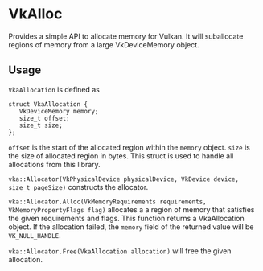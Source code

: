 # VkAlloc
Provides a simple API to allocate memory for Vulkan. It will suballocate regions of memory from a large VkDeviceMemory object.

## Usage
`VkaAllocation` is defined as
```
struct VkaAllocation {
   VkDeviceMemory memory;
   size_t offset;
   size_t size;
};
```
`offset` is the start of the allocated region within the `memory` object.
`size` is the size of allocated region in bytes.
This struct is used to handle all allocations from this library.

`vka::Allocator(VkPhysicalDevice physicalDevice, VkDevice device, size_t pageSize)` constructs the allocator.

`vka::Allocator.Alloc(VkMemoryRequirements requirements, VkMemoryPropertyFlags flag)` allocates a a region of memory that satisfies the given requirements and flags. This function returns a VkaAllocation object. If the allocation failed, the `memory` field of the returned value will be `VK_NULL_HANDLE`.

`vka::Allocator.Free(VkaAllocation allocation)` will free the given allocation.

